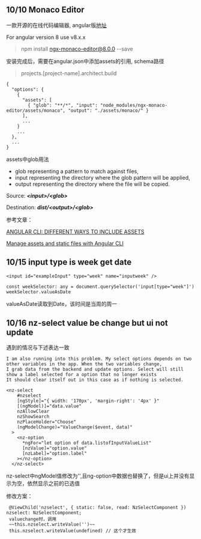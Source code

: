 ## 10/10 Monaco Editor

一款开源的在线代码编辑器, angular版[地址](https://www.npmjs.com/package/ngx-monaco-editor)

For angular version 8 use v8.x.x
> npm install ngx-monaco-editor@8.0.0 --save

安装完成后，需要在angular.json中添加assets的引用, schema路径
> projects.[project-name].architect.build

    {
      "options": {
        {
          "assets": [
            { "glob": "**/*", "input": "node_modules/ngx-monaco-editor/assets/monaco", "output": "./assets/monaco/" }
          ],
          ...
        }
        ...
      },
      ...
    }
    
assets中glob用法

- glob representing a pattern to match against files,
- input representing the directory where the glob pattern will be applied,
- output representing the directory where the file will be copied.

Source: ***\<input\>/\<glob\>***

Destination: ***dist/\<output\>/\<glob\>***

参考文章： 

[ANGULAR CLI: DIFFERENT WAYS TO INCLUDE ASSETS](https://lukasznojek.com/blog/2019/03/angular-cli-different-ways-to-include-assets/)

[Manage assets and static files with Angular CLI](https://kimsereyblog.blogspot.com/2017/09/manage-assets-and-static-files-with.html)

## 10/15 input type is week get date

    <input id="exampleInput" type="week" name="inputweek" />

    const weekSelector: any = document.querySelector('input[type="week"]')
    weekSelector.valueAsDate
        
valueAsDate读取到Date，该时间是当周的周一

## 10/16 nz-select value be change but ui not update

遇到的情况与下述表达一致

    I am also running into this problem. My select options depends on two other variables in the app. When the two variables change,
    I grab data from the backend and update options. Select will still show a label selected for a option that no longer exists 
    It should clear itself out in this case as if nothing is selected.

    <nz-select
        #nzselect
        [ngStyle]="{ width: '170px', 'margin-right': '4px' }"
        [(ngModel)]="data.value"
        nzAllowClear
        nzShowSearch
        nzPlaceHolder="Choose"
        (ngModelChange)="ValueChange($event, data)"
      >
        <nz-option
          *ngFor="let option of data.listofInputValueList"
          [nzValue]="option.value"
          [nzLabel]="option.label"
        ></nz-option>
      </nz-select>
      
 nz-select中ngModel值修改为'',且ng-option中数据也替换了，但是ui上并没有显示为空，依然显示之前的已选值
 
 修改方案：
 
     @ViewChild('nzselect', { static: false, read: NzSelectComponent }) nzselect: NzSelectComponent;
     valuechange时，调用
     ~~this.nzselect.writeValue('')~~
     this.nzselect.writeValue(undefined) // 这个才生效
 
